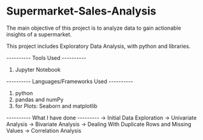 # Supermarket-Sales-Analysis
The main objective of this project is to analyze data to gain actionable insights of a supermarket.

This project includes Exploratory Data Analysis, with python and libraries.

---------- Tools Used ----------
1. Jupyter Notebook

---------- Languages/Frameworks Used ----------
1. python
2. pandas and numPy
3. for Plots: Seaborn and matplotlib



---------- What I have done ---------
-> Initial Data Exploration
-> Univariate Analysis
-> Bivariate Analysis
-> Dealing With Duplicate Rows and Missing Values
-> Correlation Analysis
